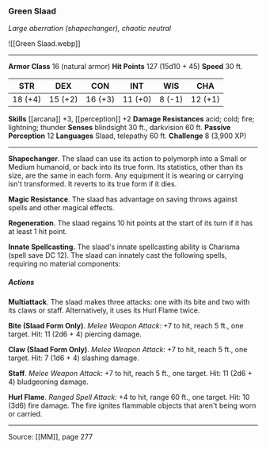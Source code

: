 ### Green Slaad
_Large aberration (shapechanger), chaotic neutral_

![[Green Slaad.webp]]




---

**Armor Class** 16 (natural armor)
**Hit Points** 127 (15d10 + 45)
**Speed** 30 ft.

| STR     | DEX     | CON     | INT     | WIS     | CHA     |
|---------|---------|---------|---------|---------|---------|
| 18 (+4) | 15 (+2) | 16 (+3) | 11 (+0) | 8 (-1) | 12 (+1) |

**Skills** [[arcana]] +3, [[perception]] +2
**Damage Resistances** acid; cold; fire; lightning; thunder
**Senses** blindsight 30 ft., darkvision 60 ft.
**Passive Perception** 12
**Languages** Slaad, telepathy 60 ft.
**Challenge** 8 (3,900 XP)

---

**Shapechanger**. The slaad can use its action to polymorph into a Small or Medium humanoid, or back into its true form. Its statistics, other than its size, are the same in each form. Any equipment it is wearing or carrying isn't transformed. It reverts to its true form if it dies.

**Magic Resistance**. The slaad has advantage on saving throws against spells and other magical effects.

**Regeneration**. The slaad regains 10 hit points at the start of its turn if it has at least 1 hit point.

**Innate Spellcasting.** The slaad's innate spellcasting ability is Charisma (spell save DC 12). The slaad can innately cast the following spells, requiring no material components:

##### Actions
**Multiattack**. The slaad makes three attacks: one with its bite and two with its claws or staff. Alternatively, it uses its Hurl Flame twice.

**Bite (Slaad Form Only)**. _Melee Weapon Attack:_ +7 to hit, reach 5 ft., one target. Hit: 11 (2d6 + 4) piercing damage.

**Claw (Slaad Form Only)**. _Melee Weapon Attack:_ +7 to hit, reach 5 ft., one target. Hit: 7 (1d6 + 4) slashing damage.

**Staff**. _Melee Weapon Attack:_ +7 to hit, reach 5 ft., one target. Hit: 11 (2d6 + 4) bludgeoning damage.

**Hurl Flame**. _Ranged Spell Attack:_ +4 to hit, range 60 ft., one target. Hit: 10 (3d6) fire damage. The fire ignites flammable objects that aren't being worn or carried.


---

Source: [[MM]], page 277